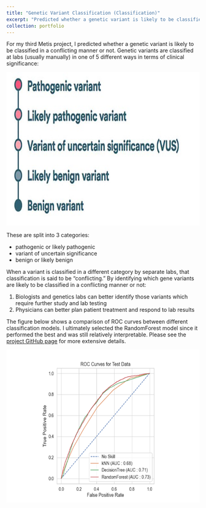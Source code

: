 ```yaml
---
title: "Genetic Variant Classification (Classification)"
excerpt: "Predicted whether a genetic variant is likely to be classified in a conflicting manner or not.<br/><img src='/images/gene_classifications.jpg'>"
collection: portfolio
---
```


For my third Metis project, I predicted whether a genetic variant is likely to be classified in a conflicting manner or not. Genetic variants are classified at labs (usually manually) in one of 5 different ways in terms of clinical significance:

<img src="/images/gene_classifications.jpg" height="400"/>

These are split into 3 categories: 
- pathogenic or likely pathogenic
- variant of uncertain significance
- benign or likely benign

When a variant is classified in a different category by separate labs, that classification is said to be “conflicting.” By identifying which gene variants are likely to be classified in a conflicting manner or not:
1. Biologists and genetics labs can better identify those variants which require further study and lab testing
2. Physicians can better plan patient treatment and respond to lab results


The figure below shows a comparison of ROC curves between different classification models. I ultimately selected the RandomForest model since it performed the best and was still relatively interpretable. Please see the [project GitHub page](https://github.com/nkinnaird/GeneticVariantClassification) for more extensive details.

<img src="/images/ROC_Comparison.png" height="400"/>

